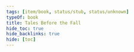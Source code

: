 ```yaml
---
tags: [item/book, status/stub, status/unknown]
typeOf: book
title: Tales Before the Fall
hide_toc: true
hide_backlinks: true
hide: [toc]
---
```

